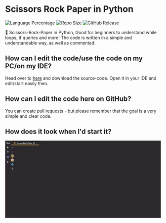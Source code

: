 # Scissors Rock Paper in Python
![Language Percentage](https://img.shields.io/github/languages/top/ARealWant/ScissorsRockPaper)
![Repo Size](https://img.shields.io/github/repo-size/ARealWant/ScissorsRockPaper)
![GitHub Release](https://img.shields.io/github/v/release/ARealWant/ScissorsRockPaper)

👶 Scissors-Rock-Paper in Python, Good for beginners to understand while loops, if queries and more! The code is written in a simple and understandable way, as well as commented.

## How can I edit the code/use the code on my PC/on my IDE?
Head over to [here](https://github.com/ARealWant/ScissorsRockPaper/releases) and download the source-code.
Open it in your IDE and edit/start easily then.

## How can I edit the code here on GitHub?
You can create pull requests - but please remember that the goal is a very simple and clear code.

## How does it look when I'd start it?
![Image](https://github.com/ARealWant/ScissorsRockPaper/blob/main/ScissorsRockPaper.gif?raw=true)
